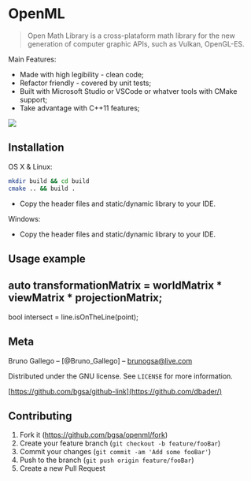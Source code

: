 # OpenML
> Open Math Library is a cross-plataform math library for the new generation of computer graphic APIs, such as Vulkan, OpenGL-ES.


Main Features:

* Made with high legibility - clean code;
* Refactor friendly - covered by unit tests;
* Built with Microsoft Studio or VSCode or whatver tools with CMake support;
* Take advantage with C++11 features;

![](header.png)

## Installation

OS X & Linux:

```sh
mkdir build && cd build
cmake .. && build .
```

* Copy the header files and static/dynamic library to your IDE.

Windows:

* Copy the header files and static/dynamic library to your IDE.

## Usage example

auto transformationMatrix = worldMatrix * viewMatrix * projectionMatrix;
---
bool intersect = line.isOnTheLine(point);


## Meta

Bruno Gallego – [@Bruno_Gallego] – brunogsa@live.com

Distributed under the GNU license. See ``LICENSE`` for more information.

[https://github.com/bgsa/github-link](https://github.com/dbader/)


## Contributing

1. Fork it (<https://github.com/bgsa/openml/fork>)
2. Create your feature branch (`git checkout -b feature/fooBar`)
3. Commit your changes (`git commit -am 'Add some fooBar'`)
4. Push to the branch (`git push origin feature/fooBar`)
5. Create a new Pull Request

<!-- Markdown link & img dfn's -->
[npm-image]: https://img.shields.io/npm/v/datadog-metrics.svg?style=flat-square
[npm-url]: https://npmjs.org/package/datadog-metrics
[npm-downloads]: https://img.shields.io/npm/dm/datadog-metrics.svg?style=flat-square
[travis-image]: https://img.shields.io/travis/dbader/node-datadog-metrics/master.svg?style=flat-square
[travis-url]: https://travis-ci.org/dbader/node-datadog-metrics
[wiki]: https://github.com/yourname/yourproject/wiki
